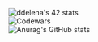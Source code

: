 ![ddelena's 42 stats](https://badge42.vercel.app/api/v2/cl48e1q3y004009mvm1zj4b4c/stats?cursusId=21&coalitionId=99)<br>
![Codewars](https://www.codewars.com/users/AngelinaCP/badges/large/?viewBox="0,0,495,40") <br>
![Anurag's GitHub stats](https://github-readme-stats.vercel.app/api?username=AngelinaCP&show_icons=true&theme=radical)<br>
<!-- ![Top Langs](https://github-readme-stats.vercel.app/api/top-langs/?username=AngelinaCP&layout=&card_width=495&theme=radical)<br> -->
